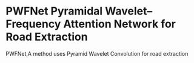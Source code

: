 # PWFNet Pyramidal Wavelet–Frequency Attention Network for Road Extraction
PWFNet,A method uses Pyramid Wavelet Convolution for road extraction

